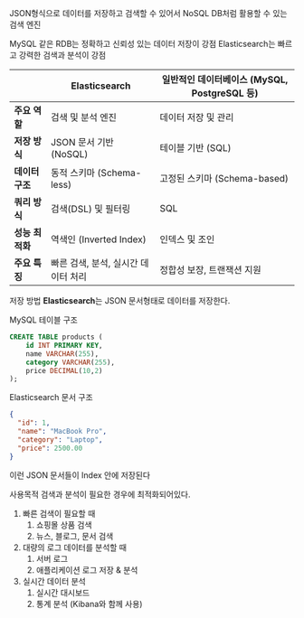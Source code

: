 JSON형식으로 데이터를 저장하고 검색할 수 있어서 NoSQL DB처럼 활용할 수 있는 검색 엔진

MySQL 같은 RDB는 정확하고 신뢰성 있는 데이터 저장이 강점
Elasticsearch는 빠르고 강력한 검색과 분석이 강점

|            | **Elasticsearch**     | **일반적인 데이터베이스 (MySQL, PostgreSQL 등)** |
| ---------- | --------------------- | ------------------------------------- |
| **주요 역할**  | 검색 및 분석 엔진            | 데이터 저장 및 관리                           |
| **저장 방식**  | JSON 문서 기반 (NoSQL)    | 테이블 기반 (SQL)                          |
| **데이터 구조** | 동적 스키마 (Schema-less)  | 고정된 스키마 (Schema-based)                |
| **쿼리 방식**  | 검색(DSL) 및 필터링         | SQL                                   |
| **성능 최적화** | 역색인 (Inverted Index)  | 인덱스 및 조인                              |
| **주요 특징**  | 빠른 검색, 분석, 실시간 데이터 처리 | 정합성 보장, 트랜잭션 지원                       |

저장 방법
**Elasticsearch**는 JSON 문서형태로 데이터를 저장한다.

MySQL 테이블 구조
```Sql
CREATE TABLE products (
    id INT PRIMARY KEY,
    name VARCHAR(255),
    category VARCHAR(255),
    price DECIMAL(10,2)
);
```

Elasticsearch 문서 구조
```Json
{
  "id": 1,
  "name": "MacBook Pro",
  "category": "Laptop",
  "price": 2500.00
}
```
이런 JSON 문서들이 Index 안에 저장된다

사용목적
검색과 분석이 필요한 경우에 최적화되어있다.
1. 빠른 검색이 필요할 때
	1. 쇼핑몰 상품 검색
	2. 뉴스, 블로그, 문서 검색
2. 대량의 로그 데이터를 분석할 때
	1. 서버 로그
	2. 애플리케이션 로그 저장 & 분석
3. 실시간 데이터 분석
	1. 실시간 대시보드
	2. 통계 분석 (Kibana와 함께 사용)

